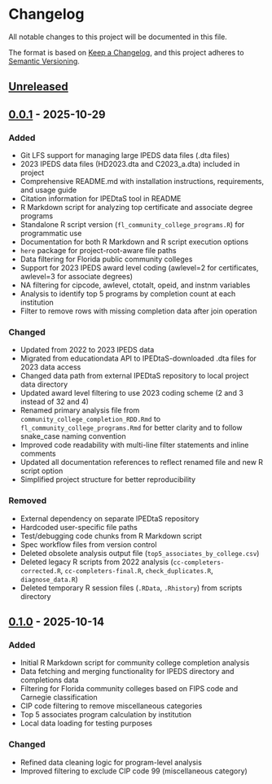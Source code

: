 # Changelog

All notable changes to this project will be documented in this file.

The format is based on [Keep a Changelog](https://keepachangelog.com/en/1.1.0/),
and this project adheres to [Semantic Versioning](https://semver.org/spec/v2.0.0.html).

## [Unreleased]

## [0.0.1] - 2025-10-29

### Added

- Git LFS support for managing large IPEDS data files (.dta files)
- 2023 IPEDS data files (HD2023.dta and C2023_a.dta) included in project
- Comprehensive README.md with installation instructions, requirements, and usage guide
- Citation information for IPEDtaS tool in README
- R Markdown script for analyzing top certificate and associate degree programs
- Standalone R script version (`fl_community_college_programs.R`) for programmatic use
- Documentation for both R Markdown and R script execution options
- `here` package for project-root-aware file paths
- Data filtering for Florida public community colleges
- Support for 2023 IPEDS award level coding (awlevel=2 for certificates, awlevel=3 for associate degrees)
- NA filtering for cipcode, awlevel, ctotalt, opeid, and instnm variables
- Analysis to identify top 5 programs by completion count at each institution
- Filter to remove rows with missing completion data after join operation

### Changed

- Updated from 2022 to 2023 IPEDS data
- Migrated from educationdata API to IPEDtaS-downloaded .dta files for 2023 data access
- Changed data path from external IPEDtaS repository to local project data directory
- Updated award level filtering to use 2023 coding scheme (2 and 3 instead of 32 and 4)
- Renamed primary analysis file from `community_college_completion_RDD.Rmd` to `fl_community_college_programs.Rmd` for better clarity and to follow snake_case naming convention
- Improved code readability with multi-line filter statements and inline comments
- Updated all documentation references to reflect renamed file and new R script option
- Simplified project structure for better reproducibility

### Removed

- External dependency on separate IPEDtaS repository
- Hardcoded user-specific file paths
- Test/debugging code chunks from R Markdown script
- Spec workflow files from version control
- Deleted obsolete analysis output file (`top5_associates_by_college.csv`)
- Deleted legacy R scripts from 2022 analysis (`cc-completers-corrected.R`, `cc-completers-final.R`, `check_duplicates.R`, `diagnose_data.R`)
- Deleted temporary R session files (`.RData`, `.Rhistory`) from scripts directory

## [0.1.0] - 2025-10-14

### Added

- Initial R Markdown script for community college completion analysis
- Data fetching and merging functionality for IPEDS directory and completions data
- Filtering for Florida community colleges based on FIPS code and Carnegie classification
- CIP code filtering to remove miscellaneous categories
- Top 5 associates program calculation by institution
- Local data loading for testing purposes

### Changed

- Refined data cleaning logic for program-level analysis
- Improved filtering to exclude CIP code 99 (miscellaneous category)

[unreleased]: https://github.com/community-college-completion/compare/v0.0.1...HEAD
[0.0.1]: https://github.com/community-college-completion/compare/v0.1.0...v0.0.1
[0.1.0]: https://github.com/community-college-completion/releases/tag/v0.1.0

